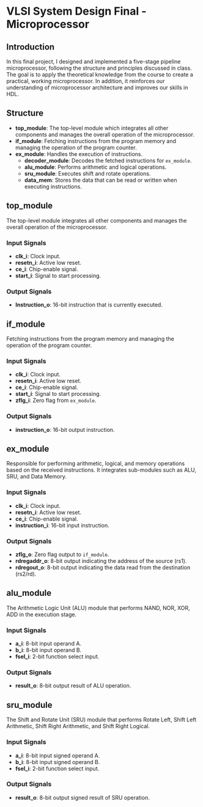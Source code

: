 # VLSI System Design Final - Microprocessor

## Introduction

In this final project, I designed and implemented a five-stage pipeline microprocessor, following the structure and principles discussed in class. The goal is to apply the theoretical knowledge from the course to create a practical, working microprocessor. In addition, it reinforces our understanding of microprocessor architecture and improves our skills in HDL.


## Structure

- **top_module**: The top-level module which integrates all other components and manages the overall operation of the microprocessor.
- **if_module**: Fetching instructions from the program memory and managing the operation of the program counter.
- **ex_module**: Handles the execution of instructions.
  - **decoder_module**: Decodes the fetched instructions for `ex_module`.
  - **alu_module**: Performs arithmetic and logical operations.
  - **sru_module**: Executes shift and rotate operations.
  - **data_mem**: Stores the data that can be read or written when executing instructions.


## top_module

The top-level module integrates all other components and manages the overall operation of the microprocessor.

### Input Signals

- **clk_i**: Clock input.
- **resetn_i**: Active low reset.
- **ce_i**: Chip-enable signal.
- **start_i**: Signal to start processing.

### Output Signals

- **Instruction_o**: 16-bit instruction that is currently executed.


## if_module

Fetching instructions from the program memory and managing the operation of the program counter.

### Input Signals

- **clk_i**: Clock input.
- **resetn_i**: Active low reset.
- **ce_i**: Chip-enable signal.
- **start_i**: Signal to start processing.
- **zflg_i**: Zero flag from `ex_module`.

### Output Signals

- **instruction_o**: 16-bit output instruction.


## ex_module

Responsible for performing arithmetic, logical, and memory operations based on the received instructions. It integrates sub-modules such as ALU, SRU, and Data Memory.

### Input Signals

- **clk_i**: Clock input. 
- **resetn_i**: Active low reset. 
- **ce_i**: Chip-enable signal. 
- **instruction_i**: 16-bit input instruction.

### Output Signals

- **zflg_o**: Zero flag output to `if_module`.
- **rdregaddr_o**: 8-bit output indicating the address of the source (rs1).
- **rdregout_o**: 8-bit output indicating the data read from the destination (rs2/rd).


## alu_module

The Arithmetic Logic Unit (ALU) module that performs NAND, NOR, XOR, ADD in the execution stage.

### Input Signals

- **a_i**: 8-bit input operand A. 
- **b_i**: 8-bit input operand B. 
- **fsel_i**: 2-bit function select input. 

### Output Signals

- **result_o**: 8-bit output result of ALU operation.


## sru_module

The Shift and Rotate Unit (SRU) module that performs Rotate Left, Shift Left Arithmetic, Shift Right Arithmetic, and Shift Right Logical.

### Input Signals

- **a_i**: 8-bit input signed operand A. 
- **b_i**: 8-bit input signed operand B. 
- **fsel_i**: 2-bit function select input. 

### Output Signals

- **result_o**: 8-bit output signed result of SRU operation.
